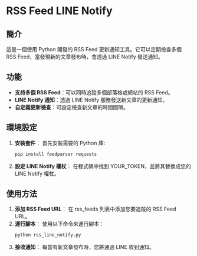 # RSS Feed LINE Notify

## 簡介
這是一個使用 Python 開發的 RSS Feed 更新通知工具。它可以定期檢查多個 RSS Feed，當發現新的文章發布時，會透過 LINE Notify 發送通知。

## 功能
- **支持多個 RSS Feed**：可以同時追蹤多個部落格或網站的 RSS Feed。
- **LINE Notify 通知**：透過 LINE Notify 服務發送新文章的更新通知。
- **自定義更新檢查**：可設定檢查新文章的時間間隔。

## 環境設定
1. **安裝套件**：
首先安裝需要的 Python 庫:
   ```bash
   pip install feedparser requests

2. **設定 LINE Notify 權杖**：
在程式碼中找到 YOUR_TOKEN，並將其替換成您的 LINE Notify 權杖。

## 使用方法
1. **添加 RSS Feed URL**：
在 rss_feeds 列表中添加您要追蹤的 RSS Feed URL。
2. **運行腳本**：
使用以下命令來運行腳本：
   ```bash
   python rss_line_notify.py
3. **接收通知**：
每當有新文章發布時，您將通過 LINE 收到通知。

